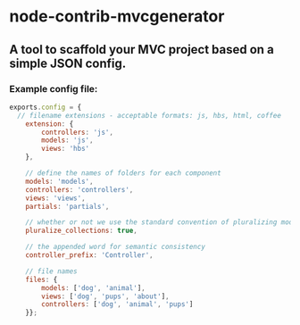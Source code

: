 node-contrib-mvcgenerator
=========================

## A tool to scaffold your MVC project based on a simple JSON config.

### Example config file:

```javascript
exports.config = {
  // filename extensions - acceptable formats: js, hbs, html, coffee
	extension: {
		controllers: 'js',
		models: 'js',
		views: 'hbs'
	},

	// define the names of folders for each component
	models: 'models',
	controllers: 'controllers',
	views: 'views',
	partials: 'partials',

	// whether or not we use the standard convention of pluralizing models into collections (e.g. User -> Users)
	pluralize_collections: true,

	// the appended word for semantic consistency
	controller_prefix: 'Controller',

	// file names
	files: {
		models: ['dog', 'animal'],
		views: ['dog', 'pups', 'about'],
		controllers: ['dog', 'animal', 'pups']
	}};
```
